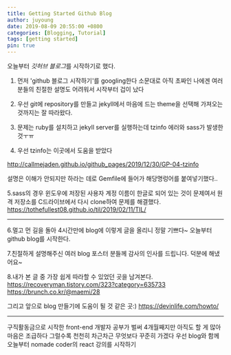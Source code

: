 ```yaml
---
title: Getting Started Github Blog
author: juyoung
date: 2019-08-09 20:55:00 +0800
categories: [Blogging, Tutorial]
tags: [getting started]
pin: true
---
```



오늘부터 *깃허브 블로그*를 시작하기로 했다.
1. 먼저 'github 블로그 시작하기'를 googling한다
소문대로 아직 초짜인 나에겐 여러 분들의 친절한 설명도 어려워서 시작부터 겁이 났다

2. 우선 git에 repository를 만들고 jekyll에서 마음에 드는 theme을 선택해 가져오는 것까지는 잘 따라왔다.


3. 문제는 ruby를 설치하고 jekyll server를 실행하는데 tzinfo 에러와 sass가 발생한 것ㅜㅠ


4. 우선 tzinfo는 이곳에서 도움을 받았다

<http://callmejaden.github.io/github_pages/2019/12/30/GP-04-tzinfo>

 설명은 이해가 안되지만 하라는 데로 Gemfile에 들어가 해당명렁어를 붙여넣기했다..



5.sass의 경우 윈도우에 저장된 사용자 계정 이름이 한글로 되어 있는 것이 문제여서 
원격 저장소를 C드라이브에서 다시 clone하여 문제를 해결했다. 
<https://tothefullest08.github.io/til/2019/02/11/TIL/>

_ _ _


6.멀고 먼 길을 돌아 4시간만에 blog에 이렇게 글을 올리니 정말 기쁘다~ 오늘부터 github blog를 시작한다.


7.친절하게 설명해주신 여러 blog 포스터 분들께 감사의 인사를 드립니다. 덕분에 해냈어요~


8.내가 본 글 중 가장 쉽게 따라할 수 있었던 곳을 남겨본다.
<https://recoveryman.tistory.com/323?category=635733>
<https://brunch.co.kr/@maemi/28>

그리고 앞으로 blog 만들기에 도움이 될 것 같은 곳:)
<https://devinlife.com/howto/>

_ _ _


구직활동금으로 시작한 front-end 개발자 공부가 벌써 4개월째지만 
아직도 할 게 많아 마음은 조급하다
그럴수록 천천히 차근차근 무엇보다 꾸준히 가겠다
우선 blog와 함께 오늘부터 nomade coder의 react 강의를 시작하기